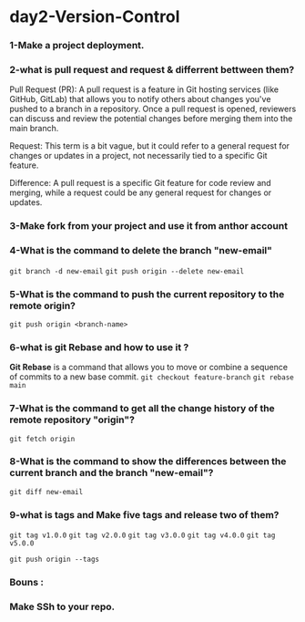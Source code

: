 # day2-Version-Control

### 1-Make a project deployment.

### 2-what is pull request and request & differrent bettween them?

Pull Request (PR): A pull request is a feature in Git hosting services (like GitHub, GitLab) that allows you to notify others about changes you've pushed to a branch in a repository. Once a pull request is opened, reviewers can discuss and review the potential changes before merging them into the main branch.

Request: This term is a bit vague, but it could refer to a general request for changes or updates in a project, not necessarily tied to a specific Git feature.

Difference: A pull request is a specific Git feature for code review and merging, while a request could be any general request for changes or updates.

### 3-Make fork from your project and use it from anthor account

### 4-What is the command to delete the branch "new-email"

`git branch -d new-email`
`git push origin --delete new-email`

### 5-What is the command to push the current repository to the remote origin?

`git push origin <branch-name>`

### 6-what is git Rebase and how to use it ?

**Git Rebase** is a command that allows you to move or combine a sequence of commits to a new base commit.
`git checkout feature-branch`
`git rebase main`

### 7-What is the command to get all the change history of the remote repository "origin"?

`git fetch origin`

### 8-What is the command to show the differences between the current branch and the branch "new-email"?

`git diff new-email`

### 9-what is tags and Make five tags and release two of them?

`git tag v1.0.0`
`git tag v2.0.0`
`git tag v3.0.0`
`git tag v4.0.0`
`git tag v5.0.0`

`git push origin --tags`

### Bouns :

### Make SSh to your repo.
